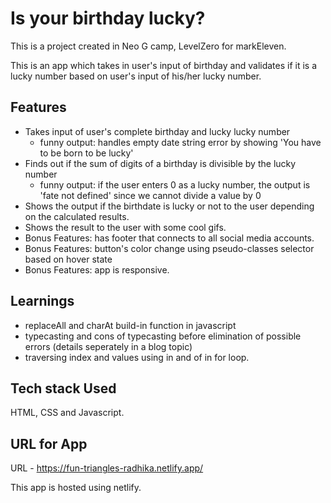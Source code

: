 # Is your birthday lucky?

This is a project created in Neo G camp, LevelZero for markEleven.

This is an app which takes in user's input of birthday and validates if it is a lucky number based on user's input of his/her lucky number.

## Features

- Takes input of user's complete birthday and lucky lucky number
  - funny output: handles empty date string error by showing 'You have to be born to be lucky'
- Finds out if the sum of digits of a birthday is divisible by the lucky number
  - funny output: if the user enters 0 as a lucky number, the output is 'fate not defined' since we cannot divide a value by 0
- Shows the output if the birthdate is lucky or not to the user depending on the calculated results.
- Shows the result to the user with some cool gifs.
- Bonus Features: has footer that connects to all social media accounts.
- Bonus Features: button's color change using pseudo-classes selector based on hover state
- Bonus Features: app is responsive.

## Learnings

- replaceAll and charAt build-in function in javascript
- typecasting and cons of typecasting before elimination of possible errors (details seperately in a blog topic)
- traversing index and values using in and of in for loop.

## Tech stack Used

HTML, CSS and Javascript.

## URL for App

URL - https://fun-triangles-radhika.netlify.app/

This app is hosted using netlify.
